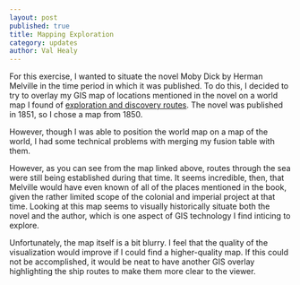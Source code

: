 ```yaml
---
layout: post
published: true
title: Mapping Exploration
category: updates
author: Val Healy
---
```


For this exercise, I wanted to situate the novel Moby Dick by Herman Melville in the time period in which it was published. To do this, I decided to try to overlay my GIS map of locations mentioned in the novel on a world map I found of [exploration and discovery routes](https://arrowsmith.mit.edu/mitogp/layer/HARVARD.SDE2.G3201_S12_1850_B8/). The novel was published in 1851, so I chose a map from 1850.

However, though I was able to position the world map on a map of the world, I had some technical problems with merging my fusion table with them.

However, as you can see from the map linked above, routes through the sea were still being established during that time. It seems incredible, then, that Melville would have even known of all of the places mentioned in the book, given the rather limited scope of the colonial and imperial project at that time. Looking at this map seems to visually historically situate both the novel and the author, which is one aspect of GIS technology I find inticing to explore.

Unfortunately, the map itself is a bit blurry. I feel that the quality of the visualization would improve if I could find a higher-quality map. If this could not be accomplished, it would be neat to have another GIS overlay highlighting the ship routes to make them more clear to the viewer.


